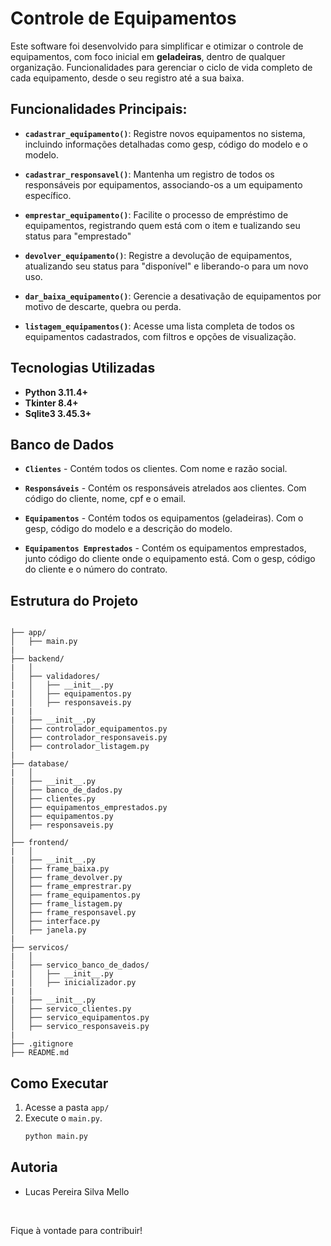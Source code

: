 # **Controle de Equipamentos**

Este software foi desenvolvido para simplificar e otimizar o controle de equipamentos, com foco inicial em **geladeiras**, dentro de qualquer organização. Funcionalidades para gerenciar o ciclo de vida completo de cada equipamento, desde o seu registro até a sua baixa.

## **Funcionalidades Principais:**

* **`cadastrar_equipamento()`**: Registre novos equipamentos no sistema, incluindo informações detalhadas como gesp, código do modelo e o modelo.

* **`cadastrar_responsavel()`**: Mantenha um registro de todos os responsáveis por equipamentos, associando-os a um equipamento específico.

* **`emprestar_equipamento()`**: Facilite o processo de empréstimo de equipamentos, registrando quem está com o item e tualizando seu status para "emprestado"

* **`devolver_equipamento()`**: Registre a devolução de equipamentos, atualizando seu status para "disponível" e liberando-o para um novo uso.

* **`dar_baixa_equipamento()`**: Gerencie a desativação de equipamentos por motivo de descarte, quebra ou perda.

* **`listagem_equipamentos()`**: Acesse uma lista completa de todos os equipamentos cadastrados, com filtros e opções de visualização.



## **Tecnologias Utilizadas**

- **Python 3.11.4+**
- **Tkinter 8.4+**
- **Sqlite3 3.45.3+**

## **Banco de Dados**

- **`Clientes`** - Contém todos os clientes. Com nome e razão social.

- **`Responsáveis`** - Contém os responsáveis atrelados aos clientes. Com código do cliente, nome, cpf e o email.

- **`Equipamentos`** - Contém todos os equipamentos (geladeiras). Com o gesp, código do modelo e a descrição do modelo.

- **`Equipamentos Emprestados`** - Contém os equipamentos emprestados, junto código do cliente onde o equipamento está. Com o gesp, código do cliente e o número do contrato.



## **Estrutura do Projeto**

```

├── app/
│   ├── main.py
|
├── backend/
|   │   
│   ├── validadores/
|   │   ├── __init__.py
|   │   ├── equipamentos.py
|   │   ├── responsaveis.py
|   |
|   ├── __init__.py
│   ├── controlador_equipamentos.py
│   ├── controlador_responsaveis.py
│   ├── controlador_listagem.py
|
├── database/
|   │   
|   ├── __init__.py
│   ├── banco_de_dados.py
│   ├── clientes.py
│   ├── equipamentos_emprestados.py
│   ├── equipamentos.py
│   ├── responsaveis.py
│   
├── frontend/
|   │   
|   ├── __init__.py
│   ├── frame_baixa.py
│   ├── frame_devolver.py
│   ├── frame_emprestrar.py
│   ├── frame_equipamentos.py
│   ├── frame_listagem.py
│   ├── frame_responsavel.py
│   ├── interface.py
│   ├── janela.py
|
├── servicos/
|   │   
│   ├── servico_banco_de_dados/
|   │   ├── __init__.py
|   │   ├── inicializador.py
|   |
|   ├── __init__.py
│   ├── servico_clientes.py
│   ├── servico_equipamentos.py
│   ├── servico_responsaveis.py
|
├── .gitignore
├── README.md
```

## **Como Executar**

1. Acesse a pasta `app/`
2. Execute o `main.py`.
   ```bash
   python main.py
   ```



## **Autoria**
- Lucas Pereira Silva Mello

<br>

Fique à vontade para contribuir!
